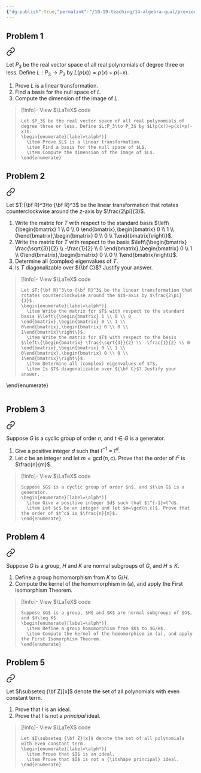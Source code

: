 ```yaml
---
{"dg-publish":true,"permalink":"/10-19-teaching/14-algebra-qual/previous-exams/algebra-qual-2019-09/","updated":"2025-03-17T09:49:59-07:00"}
---
```


## Problem 1


<div class="transclusion internal-embed is-loaded"><a class="markdown-embed-link" href="/10-19-teaching/14-algebra-qual/problem-from-past-exams/linear-algebra/linear-transformation-from-a-vector-space-of-polynomials/" aria-label="Open link"><svg xmlns="http://www.w3.org/2000/svg" width="24" height="24" viewBox="0 0 24 24" fill="none" stroke="currentColor" stroke-width="2" stroke-linecap="round" stroke-linejoin="round" class="svg-icon lucide-link"><path d="M10 13a5 5 0 0 0 7.54.54l3-3a5 5 0 0 0-7.07-7.07l-1.72 1.71"></path><path d="M14 11a5 5 0 0 0-7.54-.54l-3 3a5 5 0 0 0 7.07 7.07l1.71-1.71"></path></svg></a><div class="markdown-embed">




Let $P_3$ be the real vector space of all real polynomials of degree three or less. Define $L:P_3\to P_3$ by $L(p(x))=p(x)+p(-x)$.

1. Prove $L$ is a linear transformation.
2. Find a basis for the null space of $L$.
3. Compute the dimension of the image of $L$.

> [!info]- View $\LaTeX$ code
> ```
> Let $P_3$ be the real vector space of all real polynomials of degree three or less. Define $L:P_3\to P_3$ by $L(p(x))=p(x)+p(-x)$.
> \begin{enumerate}[label=\alph*)]
> 	\item Prove $L$ is a linear transformation.
> 	\item Find a basis for the null space of $L$.
> 	\item Compute the dimension of the image of $L$.
> \end{enumerate}
> ```

</div></div>

## Problem 2


<div class="transclusion internal-embed is-loaded"><a class="markdown-embed-link" href="/10-19-teaching/14-algebra-qual/problem-from-past-exams/linear-algebra/rotation-around-an-axis/" aria-label="Open link"><svg xmlns="http://www.w3.org/2000/svg" width="24" height="24" viewBox="0 0 24 24" fill="none" stroke="currentColor" stroke-width="2" stroke-linecap="round" stroke-linejoin="round" class="svg-icon lucide-link"><path d="M10 13a5 5 0 0 0 7.54.54l3-3a5 5 0 0 0-7.07-7.07l-1.72 1.71"></path><path d="M14 11a5 5 0 0 0-7.54-.54l-3 3a5 5 0 0 0 7.07 7.07l1.71-1.71"></path></svg></a><div class="markdown-embed">




Let $T:{\bf R}^3\to {\bf R}^3$ be the linear transformation that rotates counterclockwise around the $z$-axis by $\frac{2\pi}{3}$.

1. Write the matrix for $T$ with respect to the standard basis $\left\{\begin{bmatrix} 1 \\ 0 \\ 0 \end{bmatrix},\begin{bmatrix} 0 \\ 1 \\ 0\end{bmatrix},\begin{bmatrix} 0 \\ 0 \\ 1\end{bmatrix}\right\}$.
2. Write the matrix for $T$ with respect to the basis $\left\{\begin{bmatrix} \frac{\sqrt{3}}{2} \\ -\frac{1}{2} \\ 0 \end{bmatrix},\begin{bmatrix} 0 \\ 1 \\ 0\end{bmatrix},\begin{bmatrix} 0 \\ 0 \\ 1\end{bmatrix}\right\}$.
3. Determine all (complex) eigenvalues of $T$.
4. Is $T$ diagonalizable over ${\bf C}$? Justify your answer.

> [!info]- View $\LaTeX$ code
> ```
> Let $T:{\bf R}^3\to {\bf R}^3$ be the linear transformation that rotates counterclockwise around the $z$-axis by $\frac{2\pi}{3}$.
> \begin{enumerate}[label=\alph*)]
> 	\item Write the matrix for $T$ with respect to the standard basis $\left\{\begin{bmatrix} 1 \\ 0 \\ 0 \end{bmatrix},\begin{bmatrix} 0 \\ 1 \\ 0\end{bmatrix},\begin{bmatrix} 0 \\ 0 \\ 1\end{bmatrix}\right\}$.
> 	\item Write the matrix for $T$ with respect to the basis $\left\{\begin{bmatrix} \frac{\sqrt{3}}{2} \\ -\frac{1}{2} \\ 0 \end{bmatrix},\begin{bmatrix} 0 \\ 1 \\ 0\end{bmatrix},\begin{bmatrix} 0 \\ 0 \\ 1\end{bmatrix}\right\}$.
> 	\item Determine all (complex) eigenvalues of $T$.
> 	\item Is $T$ diagonalizable over ${\bf C}$? Justify your answer.
\end{enumerate}
> ```

</div></div>

## Problem 3


<div class="transclusion internal-embed is-loaded"><a class="markdown-embed-link" href="/10-19-teaching/14-algebra-qual/problem-from-past-exams/group-theory/order-of-a-power-of-an-element/" aria-label="Open link"><svg xmlns="http://www.w3.org/2000/svg" width="24" height="24" viewBox="0 0 24 24" fill="none" stroke="currentColor" stroke-width="2" stroke-linecap="round" stroke-linejoin="round" class="svg-icon lucide-link"><path d="M10 13a5 5 0 0 0 7.54.54l3-3a5 5 0 0 0-7.07-7.07l-1.72 1.71"></path><path d="M14 11a5 5 0 0 0-7.54-.54l-3 3a5 5 0 0 0 7.07 7.07l1.71-1.71"></path></svg></a><div class="markdown-embed">




Suppose $G$ is a cyclic group of order $n$, and $t\in G$ is a generator.

1. Give a positive integer $d$ such that $t^{-1}=t^d$.
2. Let $c$ be an integer and let $m=\gcd(n,c)$. Prove that the order of $t^c$ is $\frac{n}{m}$.

> [!info]- View $\LaTeX$ code
> ```
> Suppose $G$ is a cyclic group of order $n$, and $t\in G$ is a generator.
> \begin{enumerate}[label=\alph*)]
> 	\item Give a positive integer $d$ such that $t^{-1}=t^d$.
> 	\item Let $c$ be an integer and let $m=\gcd(n,c)$. Prove that the order of $t^c$ is $\frac{n}{m}$.
> \end{enumerate}
> ```

</div></div>

## Problem 4


<div class="transclusion internal-embed is-loaded"><a class="markdown-embed-link" href="/10-19-teaching/14-algebra-qual/problem-from-past-exams/group-theory/projection-onto-a-quotient/" aria-label="Open link"><svg xmlns="http://www.w3.org/2000/svg" width="24" height="24" viewBox="0 0 24 24" fill="none" stroke="currentColor" stroke-width="2" stroke-linecap="round" stroke-linejoin="round" class="svg-icon lucide-link"><path d="M10 13a5 5 0 0 0 7.54.54l3-3a5 5 0 0 0-7.07-7.07l-1.72 1.71"></path><path d="M14 11a5 5 0 0 0-7.54-.54l-3 3a5 5 0 0 0 7.07 7.07l1.71-1.71"></path></svg></a><div class="markdown-embed">




Suppose $G$ is a group, $H$ and $K$ are normal subgroups of $G$, and $H\leq K$.

1. Define a group homomorphism from $K$ to $G/H$.
2. Compute the kernel of the homomorphism in (a), and apply the First Isomorphism Theorem.

> [!info]- View $\LaTeX$ code
> ```
> Suppose $G$ is a group, $H$ and $K$ are normal subgroups of $G$, and $H\leq K$.
> \begin{enumerate}[label=\alph*)]
> 	\item Define a group homomorphism from $K$ to $G/H$.
> 	\item Compute the kernel of the homomorphism in (a), and apply the First Isomorphism Theorem.
> \end{enumerate}
> ```

</div></div>

## Problem 5


<div class="transclusion internal-embed is-loaded"><a class="markdown-embed-link" href="/10-19-teaching/14-algebra-qual/problem-from-past-exams/ring-theory/polynomials-with-even-constant-term/" aria-label="Open link"><svg xmlns="http://www.w3.org/2000/svg" width="24" height="24" viewBox="0 0 24 24" fill="none" stroke="currentColor" stroke-width="2" stroke-linecap="round" stroke-linejoin="round" class="svg-icon lucide-link"><path d="M10 13a5 5 0 0 0 7.54.54l3-3a5 5 0 0 0-7.07-7.07l-1.72 1.71"></path><path d="M14 11a5 5 0 0 0-7.54-.54l-3 3a5 5 0 0 0 7.07 7.07l1.71-1.71"></path></svg></a><div class="markdown-embed">




Let $I\subseteq {\bf Z}[x]$ denote the set of all polynomials with even constant term.

1. Prove that $I$ is an ideal.
2. Prove that $I$ is not a *principal* ideal.

> [!info]- View $\LaTeX$ code
> ```
> Let $I\subseteq {\bf Z}[x]$ denote the set of all polynomials with even constant term.
> \begin{enumerate}[label=\alph*)]
> 	\item Prove that $I$ is an ideal.
> 	\item Prove that $I$ is not a {\itshape principal} ideal.
> \end{enumerate}
> ```

</div></div>
